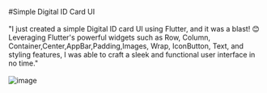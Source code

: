 #Simple Digital ID Card UI
<br> <br>
"I just created a simple Digital ID card UI using Flutter, and it was a blast! 😊 Leveraging Flutter's powerful widgets such as Row, Column, Container,Center,AppBar,Padding,Images, Wrap, IconButton, Text, and styling features, I was able to craft a sleek and functional user interface in no time."
<br>
<br>
![image](https://github.com/LakshyaAgrawal127001/Digital_ID-Card-Flutter/assets/111519650/84caedce-b445-472b-a24e-904f695d99f4)
